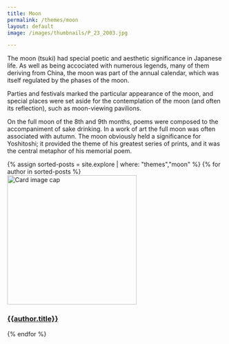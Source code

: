 ```yaml
---
title: Moon
permalink: /themes/moon
layout: default
image: /images/thumbnails/P_23_2003.jpg

---
```

The moon (tsuki) had special poetic and aesthetic significance in Japanese life. As well as being accociated with numerous legends, many of them deriving from China, the moon was part of the annual calendar, which was itself regulated by the phases of the moon.

Parties and festivals marked the particular appearance of the moon, and special places were set aside for the contemplation of the moon (and often its reflection), such as moon-viewing pavilions.

On the full moon of the 8th and 9th months, poems were composed to the accompaniment of sake drinking. In a work of art the full moon was often associated with autumn. The moon obviously held a significance for Yoshitoshi; it provided the theme of his greatest series of prints, and it was the central metaphor of his memorial poem.


<div class="row">
{% assign sorted-posts = site.explore | where: "themes","moon" %}
{% for author in sorted-posts  %}
<div class="col-md-4 mb-3">
  <div class="card h-100" >
    <a href="{{site.url}}{{site.baseurl}}{{ author.permalink }}" class="stretched-link">
      <img class="card-img-top" src="{{site.url}}{{site.baseurl}}{{author.image}}" alt="Card image cap" width="300" height="300"/>
    </a>
    <div class="card-body">
      <h3 class="lead mt-2">
        <a href="{{site.url}}{{site.baseurl}}{{ author.permalink }}" class="stretched-link">{{author.title}}</a>
      </h3>
    </div>
  </div>
</div>
{% endfor %}
</div>
